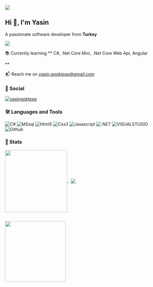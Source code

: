 <img src="https://res.cloudinary.com/selimyal/image/upload/v1641242595/0_JKyzq_e9TUlb84wX_mnmawr.png" />

## Hi 👋, I'm Yasin

A passionate software developer from **Turkey**

![](https://komarev.com/ghpvc/?username=ygoktepe&color=blueviolet)



📚 Currently learning 
**
C#, .Net Core Mvc, .Net Core Web Api, Angular 

**



📬 Reach me on *yasin.gooktepe@gmail.com*


### 🔗 Social

<p align="left">
  <a href="https://www.linkedin.com/in/yasingoktepe/" target="_blank"><img src="https://img.shields.io/badge/LinkedIn-0077B5?style=for-the-badge&logo=linkedin&logoColor=white" alt="yasingoktepe" /></a>  
</p>

### 🛠 Languages and Tools

<p align="left">
  
   <img src="https://img.shields.io/badge/C%23-239120?style=for-the-badge&logo=c-sharp&logoColor=white" alt="C#" />
  <img src="https://img.shields.io/badge/Microsoft%20SQL%20Server-CC2927?style=for-the-badge&logo=microsoft%20sql%20server&logoColor=white" alt="MSsql" />
  <img src="https://img.shields.io/badge/HTML5-E34F26?style=for-the-badge&logo=html5&logoColor=white" alt="Html5" />
  <img src="https://img.shields.io/badge/CSS3-1572B6?style=for-the-badge&logo=css3&logoColor=white" alt="Css3" />
  <img src="https://img.shields.io/badge/JavaScript-F7DF1E?style=for-the-badge&logo=javascript&logoColor=323330" alt="Javascript" /> 
  <img src="https://img.shields.io/badge/.NET-512BD4?style=for-the-badge&logo=dotnet&logoColor=white" alt=".NET" />
  <img src="https://img.shields.io/badge/Visual_Studio-5C2D91?style=for-the-badge&logo=visual%20studio&logoColor=white" alt="VISUALSTUDIO" />
  <img src="https://img.shields.io/badge/GitHub-100000?style=for-the-badge&logo=github&logoColor=white" alt="Github" />    
 
</p>

### 🚀 Stats

<p>
  <a href="https://github.com/ygoktepe">
    <img align="center" src="https://github-readme-stats.vercel.app/api?username=ygoktepe&show_icons=true&theme=radical" height="205" />
  </a>
  &nbsp;
  <a href="https://github.com/ygoktepe">
    <img align="center" src="https://github-readme-stats.vercel.app/api/top-langs/?username=ygoktepe&theme=radical" />
  </a>
</p>

##

<p>  
  <a href="https://www.buymeacoffee.com/ygoktepe" target="_blank"><img src="https://res.cloudinary.com/selimyal/image/upload/v1643145268/violet-button_fwr1zn.png" width="200" /></a>  
</p>
